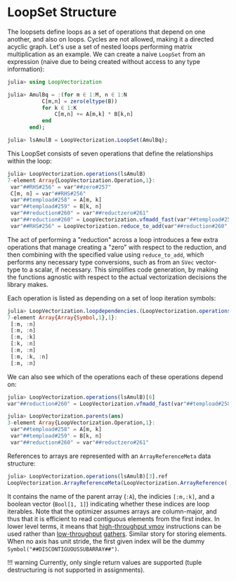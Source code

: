 # LoopSet Structure

The loopsets define loops as a set of operations that depend on one another, and also on loops. Cycles are not allowed, making it a directed acyclic graph.
Let's use a set of nested loops performing matrix multiplication as an example. We can create a naive `LoopSet` from an expression (naive due to being created without access to any type information):
```julia
julia> using LoopVectorization

julia> AmulBq = :(for m ∈ 1:M, n ∈ 1:N
           C[m,n] = zero(eltype(B))
           for k ∈ 1:K
               C[m,n] += A[m,k] * B[k,n]
           end
       end);

julia> lsAmulB = LoopVectorization.LoopSet(AmulBq);
```
This LoopSet consists of seven operations that define the relationships within the loop:
```julia
julia> LoopVectorization.operations(lsAmulB)
7-element Array{LoopVectorization.Operation,1}:
 var"##RHS#256" = var"##zero#257"
 C[m, n] = var"##RHS#256"
 var"##tempload#258" = A[m, k]
 var"##tempload#259" = B[k, n]
 var"##reduction#260" = var"##reductzero#261"
 var"##reduction#260" = LoopVectorization.vfmadd_fast(var"##tempload#258", var"##tempload#259", var"##reduction#260")
 var"##RHS#256" = LoopVectorization.reduce_to_add(var"##reduction#260", var"##RHS#256")
```
The act of performing a "reduction" across a loop introduces a few extra operations that manage creating a "zero" with respect to the reduction, and then combining with the specified value using `reduce_to_add`, which performs any necessary type conversions, such as from an `SVec` vector-type to a scalar, if necessary. This simplifies code generation, by making the functions agnostic with respect to the actual vectorization decisions the library makes.

Each operation is listed as depending on a set of loop iteration symbols:
```julia
julia> LoopVectorization.loopdependencies.(LoopVectorization.operations(lsAmulB))
7-element Array{Array{Symbol,1},1}:
 [:m, :n]
 [:m, :n]
 [:m, :k]
 [:k, :n]
 [:m, :n]
 [:m, :k, :n]
 [:m, :n]
```
We can also see which of the operations each of these operations depend on:
```julia
julia> LoopVectorization.operations(lsAmulB)[6]
var"##reduction#260" = LoopVectorization.vfmadd_fast(var"##tempload#258", var"##tempload#259", var"##reduction#260")

julia> LoopVectorization.parents(ans)
3-element Array{LoopVectorization.Operation,1}:
 var"##tempload#258" = A[m, k]
 var"##tempload#259" = B[k, n]
 var"##reduction#260" = var"##reductzero#261"
```
References to arrays are represented with an `ArrayReferenceMeta` data structure:
```julia
julia> LoopVectorization.operations(lsAmulB)[3].ref
LoopVectorization.ArrayReferenceMeta(LoopVectorization.ArrayReference(:A, [:m, :k], Int8[0, 0]), Bool[1, 1], Symbol("##vptr##_A"))
```
It contains the name of the parent array (`:A`), the indicies `[:m,:k]`, and a boolean vector (`Bool[1, 1]`) indicating whether these indices are loop iterables. Note that the optimizer assumes arrays are column-major, and thus that it is efficient to read contiguous elements from the first index. In lower level terms, it means that [high-throughput vmov](https://www.felixcloutier.com/x86/movupd) instructions can be used rather than [low-throughput](https://www.felixcloutier.com/x86/vgatherdpd:vgatherqpd) [gathers](https://www.felixcloutier.com/x86/vgatherqps:vgatherqpd). Similar story for storing elements.
When no axis has unit stride, the first given index will be the dummy `Symbol("##DISCONTIGUOUSSUBARRAY##")`.

!!! warning
    Currently, only single return values are supported (tuple destructuring is not supported in assignments).
